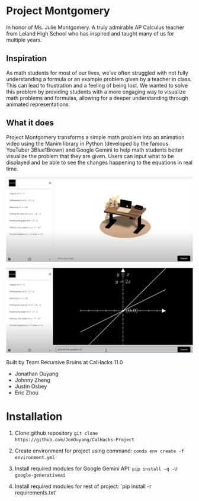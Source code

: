 # Project Montgomery

In honor of Ms. Julie Montgomery. A truly admirable AP Calculus teacher from Leland High School who has inspired and taught many of us for multiple years.

## Inspiration

As math students for most of our lives, we’ve often struggled with not fully understanding a formula or an example problem given by a teacher in class. This can lead to frustration and a feeling of being lost. We wanted to solve this problem by providing students with a more engaging way to visualize math problems and formulas, allowing for a deeper understanding through animated representations.

## What it does

Project Montgomery transforms a simple math problem into an animation video using the Manim library in Python (developed by the famous YouTuber 3Blue1Brown) and Google Gemini to help math students better visualize the problem that they are given. Users can input what to be displayed and be able to see the changes happening to the equations in real time.

![Image of Montgomery's home page](display_images/image.png)

![Image of Montgomery's ability to generate animations](display_images/image-1.png)

Built by Team Recursive Bruins at CalHacks 11.0

- Jonathan Ouyang
- Johnny Zheng
- Justin Osbey
- Eric Zhou

# Installation

1. Clone github repository
   `git clone https://github.com/JonOuyang/CalHacks-Project`

2. Create environment for project using command:
   `conda env create -f environment.yml`

3. Install required modules for Google Gemini API:
   `pip install -q -U google-generativeai`

4. Install required modules for rest of project:
   `pip install -r requirements.txt'
